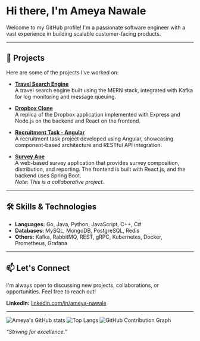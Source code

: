 # Hi there, I'm Ameya Nawale

Welcome to my GitHub profile! I'm a passionate software engineer with a vast experience in building scalable customer-facing products.

---

## 🚀 Projects

Here are some of the projects I've worked on:

- **[Travel Search Engine](https://github.com/ameynawale/travel-search-engine-mern-kafka)**  
  A travel search engine built using the MERN stack, integrated with Kafka for log monitoring and message queuing.

- **[Dropbox Clone](https://github.com/ameynawale/DropboxWithExpressAndReact)**  
  A replica of the Dropbox application implemented with Express and Node.js on the backend and React on the frontend.

- **[Recruitment Task - Angular](https://github.com/ameynawale/recruitment-task-angular)**  
  A recruitment task project developed using Angular, showcasing component-based architecture and RESTful API integration.

- **[Survey Ape](https://github.com/ManaliJain06/Survey-Ape)**  
  A web-based survey application that provides survey composition, distribution, and reporting. The frontend is built with React.js, and the backend uses Spring Boot.  
  *Note: This is a collaborative project.*

---

## 🛠️ Skills & Technologies

- **Languages:** Go, Java, Python, JavaScript, C++, C#
- **Databases:** MySQL, MongoDB, PostgreSQL, Redis
- **Others:** Kafka, RabbitMQ, REST, gRPC, Kubernetes, Docker, Prometheus, Grafana

---

## 📫 Let's Connect

I'm always open to discussing new projects, collaborations, or opportunities. Feel free to reach out!

**LinkedIn:** <a href="https://www.linkedin.com/in/ameya-nawale" target="_blank">linkedin.com/in/ameya-nawale</a>

---

![Ameya's GitHub stats](https://github-readme-stats.vercel.app/api?username=ameynawale&show_icons=true&theme=radical)
![Top Langs](https://github-readme-stats.vercel.app/api/top-langs/?username=ameynawale&layout=compact)
![GitHub Contribution Graph](https://github-readme-activity-graph.cyclic.app/graph?username=ameynawale&theme=github-compact)

*“Striving for excellence.”*
